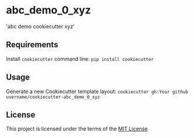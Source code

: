 abc_demo_0_xyz
==============

'abc demo cookiecutter xyz'

Requirements
------------
Install `cookiecutter` command line: `pip install cookiecutter`    

Usage
-----
Generate a new Cookiecutter template layout: `cookiecutter gh:Your github username/cookiecutter-abc_demo_0_xyz`    

License
-------
This project is licensed under the terms of the [MIT License](/LICENSE)
